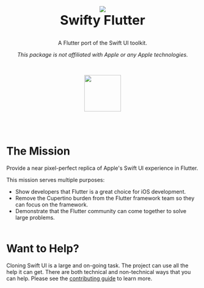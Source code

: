 <p align="center">
  <img src="https://github.com/Flutter-Bounty-Hunters/swift_ui/assets/7259036/6818ee38-c6be-4eee-807c-7d83cabe2e40"><br>
  <span style="display:block; font-size: 34px; font-weight:bold;"><b>Swifty Flutter</b></span><br>
  <p align="center">A Flutter port of the Swift UI toolkit.</p>
  <p align="center"><i>This package is not affiliated with Apple or any Apple technologies.</i></p>
  <br>
  <p align="center"><a href="https://discord.gg/Cp5p6cUk" title="Join our Discord channel"><picture><img src="https://github.com/Flutter-Bounty-Hunters/swift_ui/assets/7259036/6e89d71c-45b4-48ec-a204-7076c5be31b8" width="96"/></picture></a></p>
</p>
<br><br>

# The Mission
Provide a near pixel-perfect replica of Apple's Swift UI experience in Flutter.

This mission serves multiple purposes:

 * Show developers that Flutter is a great choice for iOS development.
 * Remove the Cupertino burden from the Flutter framework team so they can focus on the framework.
 * Demonstrate that the Flutter community can come together to solve large problems.
<br><br>

# Want to Help?
Cloning Swift UI is a large and on-going task. The project can use all the help it can get. There are both technical and non-technical ways that you can help. Please see the [contributing guide](CONTRIBUTING.md) to learn more.
